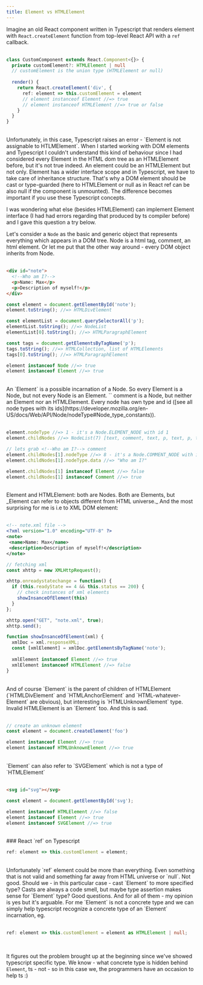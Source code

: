 ```yaml
---
title: Element vs HTMLElement
---
```

Imagine an old React component written in Typescript that renders element with `React.createElement` function from top-level React API with a `ref` callback.
<br>
<br>

``` typescript
class CustomComponent extends React.Component<{}> {
  private customElement?: HTMLElement | null
  // customElement is the union type (HTMLElement or null)
    
  render() {
    return React.createElement('div', {
      ref: element => this.customElement = element
      // element instanceof Element //=> true
      // element instanceof HTMLElement //=> true or false 
    }
  }
}
```
<br>
Unfortunately, in this case, Typescript raises an error - `Element is not assignable to HTLMElement`. 
When I started working with DOM elements and Typescript I couldn't understand this kind of behaviour since
I had considered every Element in the HTML dom tree as an HTMLElement before, but it's not true indeed. An element could be an 
HTMLElement but not only. Element has a wider interface scope and in Typescript, we have to take care of inheritance structure.
That's why a DOM element should be cast or type-guarded (here to HTMLElement or null as in React ref can be also null if the component is unmounted).
The difference becomes important if you use these Typescript concepts. 
<br>

 I was wondering what else (besides HTMLElement) can implement Element interface (I had had errors regarding that produced by ts compiler before) and I gave this question a try below. 

Let's consider a `Node` as the basic and generic object that represents everything which appears in a DOM tree.
Node is a html tag, comment, an html element. Or let me put that the other way around - every DOM object inherits from Node. 
<br>
<br>
``` html
<div id="note">
  <!--Who am I?-->
  <p>Name: Max</p>
  <p>Description of myself!</p>
</div>
```
``` javascript
const element = document.getElementById('note');
element.toString(); //=> HTMLDivElement

const elementList = document.querySelectorAll('p');
elementList.toString(); //=> NodeList
elementList[0].toString(); //=> HTMLParagraphElement

const tags = document.getElementsByTagName('p');
tags.toString(); //=> HTMLCollection, list of HTMLElements
tags[0].toString(); //=> HTMLParagraphElement

element instanceof Node //=> true 
element instanceof Element //=> true
```

<br>
An `Element` is a possible incarnation of a Node. So every Element is a Node, but not every Node is an Element.
`<!--Who am I?-->` comment is a Node, but neither an Element nor an HTMLElement. Every node has own type and id ([see all node types with its ids](https://developer.mozilla.org/en-US/docs/Web/API/Node/nodeType#Node_type_constants)).
<br>
<br>

``` javascript
element.nodeType //=> 1 - it's a Node.ELEMENT_NODE with id 1
element.childNodes //=> NodeList(7) [text, comment, text, p, text, p, text]

// lets grab <!--Who am I?--> comment
element.childNodes[1].nodeType //=> 8 - it's a Node.COMMENT_NODE with id 8
element.childNodes[1].nodeType.data //=> "Who am I?"

element.childNodes[1] instanceof Element //=> false
element.childNodes[1] instanceof Comment //=> true
```
<br>
Element and HTMLElement: both are Nodes. Both are Elements, but _Element can refer to objects different from HTML universe._ And the most surprising for me is i.e to XML DOM element: 
<br>
<br>

``` xml
<!-- note.xml file -->
<?xml version="1.0" encoding="UTF-8" ?>
<note>
 <name>Name: Max</name>
 <description>Description of myself!</description>
</note>
```

``` javascript
// fetching xml 
const xhttp = new XMLHttpRequest();

xhttp.onreadystatechange = function() {
  if (this.readyState == 4 && this.status == 200) {
    // check instances of xml elements
    showInsanceOfElement(this)
  }
};

xhttp.open("GET", "note.xml", true);
xhttp.send();

function showInsanceOfElement(xml) {
  xmlDoc = xml.responseXML;
  const [xmlElement] = xmlDoc.getElementsByTagName('note');
    
  xmlElement instanceof Element //=> true
  xmlElement instanceof HTMLElement //=> false
}
```

<br>
And of course `Element` is the parent of children of HTMLElement (`HTMLDivElement` and `HTMLAnchorElement` and `HTML-whatever-Element` are obvious), but interesting is `HTMLUnknownElement` type.
Invalid HTMLElement is an `Element` too. And this is sad. 
<br>
<br>

``` javascript
// create an unknown element
const element = document.createElement('foo')

element instanceof Element //=> true
element instanceof HTMLUnknownElement //=> true
```

<br>
`Element` can also refer to `SVGElement` which is not a type of `HTMLElement` 
<br>
<br>

``` html
<svg id="svg"></svg>
```

``` javascript
const element = document.getElementById('svg');

element instanceof HTMLElement //=> false
element instanceof Element //=> true
element instanceof SVGElement //=> true
```


<br>
### React `ref` on Typescript
<br>

``` typescript
ref: element => this.customElement = element; 
```
<br>
Unfortunately `ref` element could be more than everything. Even something that is not valid and something far away from HTML universe or `null`. Not good.
Should we - in this particular case - cast `Element` to more specified type? Casts are always a code smell, but maybe type assertion makes sense for `Element` type?
Good questions. And for all of them - my opinion is yes but it's arguable. For me `Element` is not a concrete type and we can simply help typescript
recognize a concrete type of an `Element` incarnation, eg.
<br>
<br>

``` typescript
ref: element => this.customElement = element as HTMLElement | null; 
```
<br>

It figures out the problem brought up at the beginning since we've showed typescript specific type. 
We know - what concrete type is hidden behind `Element`, ts - not - so in this case we, the programmers have an occasion to help ts :)  
